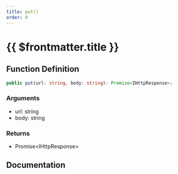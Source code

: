 ```yaml
---
title: put()
order: 0
---
```


# {{ $frontmatter.title }}

<!--@include: ./put_partial_header.md-->

## Function Definition

```ts
public put(url: string, body: string): Promise<IHttpResponse>;
```

### Arguments

* url: string
* body: string

### Returns

* Promise\<IHttpResponse\>

## Documentation

<!--@include: ./put_partial_footer.md-->
